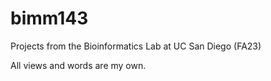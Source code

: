 # bimm143
Projects from the Bioinformatics Lab at UC San Diego (FA23)

All views and words are my own.